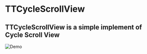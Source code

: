 # TTCycleScrollView
## TTCycleScrollView is a simple implement of Cycle Scroll View
![Demo](https://github.com/SecretTree/TTCycleScrollView/edit/master/CycleScrollView.gif)
